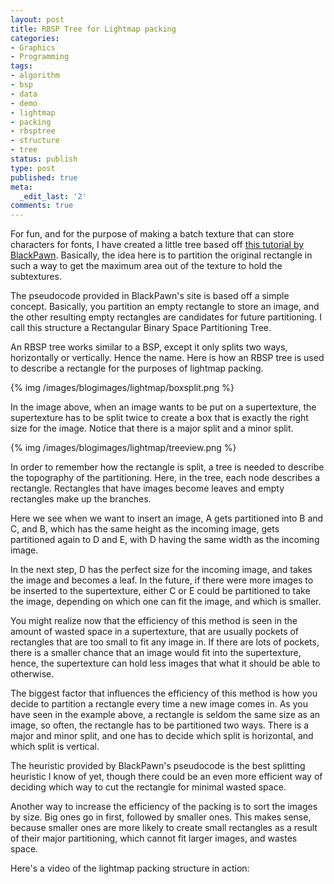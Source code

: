 ```yaml
---
layout: post
title: RBSP Tree for Lightmap packing
categories:
- Graphics
- Programming
tags:
- algorithm
- bsp
- data
- demo
- lightmap
- packing
- rbsptree
- structure
- tree
status: publish
type: post
published: true
meta:
  _edit_last: '2'
comments: true
---
```

For fun, and for the purpose of making a batch texture that can store characters for fonts, I have created a little tree based off <a href="http://www.blackpawn.com/texts/lightmaps/default.html">this tutorial by BlackPawn</a>. Basically, the idea here is to partition the original rectangle in such a way to get the maximum area out of the texture to hold the subtextures.

The pseudocode provided in BlackPawn's site is based off a simple concept. Basically, you partition an empty rectangle to store an image, and the other resulting empty rectangles are candidates for future partitioning. I call this structure a Rectangular Binary Space Partitioning Tree.

<!--more-->

An RBSP tree works similar to a BSP, except it only splits two ways, horizontally or vertically. Hence the name. Here is how an RBSP tree is used to describe a rectangle for the purposes of lightmap packing.

{% img /images/blogimages/lightmap/boxsplit.png %}

In the image above, when an image wants to be put on a supertexture, the supertexture has to be split twice to create a box that is exactly the right size for the image. Notice that there is a major split and a minor split.

{% img /images/blogimages/lightmap/treeview.png %}

In order to remember how the rectangle is split, a tree is needed to describe the topography of the partitioning. Here, in the tree, each node describes a rectangle. Rectangles that have images become leaves and empty rectangles make up the branches.

Here we see when we want to insert an image, A gets partitioned into B and C, and B, which has the same height as the incoming image, gets partitioned again to D and E, with D having the same width as the incoming image.

In the next step, D has the perfect size for the incoming image, and takes the image and becomes a leaf. In the future, if there were more images to be inserted to the supertexture, either C or E could be partitioned to take the image, depending on which one can fit the image, and which is smaller.

You might realize now that the efficiency of this method is seen in the amount of wasted space in a supertexture, that are usually pockets of rectangles that are too small to fit any image in. If there are lots of pockets, there is a smaller chance that an image would fit into the supertexture, hence, the supertexture can hold less images that what it should be able to otherwise.

The biggest factor that influences the efficiency of this method is how you decide to partition a rectangle every time a new image comes in. As you have seen in the example above, a rectangle is seldom the same size as an image, so often, the rectangle has to be partitioned two ways. There is a major and minor split, and one has to decide which split is horizontal, and which split is vertical.

The heuristic provided by BlackPawn's pseudocode is the best splitting heuristic I know of yet, though there could be an even more efficient way of deciding which way to cut the rectangle for minimal wasted space.

Another way to increase the efficiency of the packing is to sort the images by size. Big ones go in first, followed by smaller ones. This makes sense, because smaller ones are more likely to create small rectangles as a result of their major partitioning, which cannot fit larger images, and wastes space.

Here's a video of the lightmap packing structure in action:

<object width="425" height="350"> <param name="movie" value="http://www.youtube.com/v/No0Ykk2mMNo"> </param> <embed src="http://www.youtube.com/v/No0Ykk2mMNo" type="application/x-shockwave-flash" width="425" height="350"> </embed> </object>
